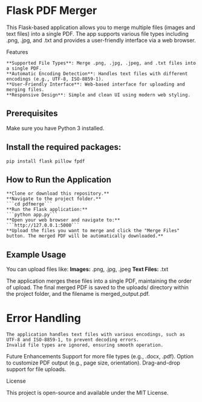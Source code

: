 # Flask PDF Merger

This Flask-based application allows you to merge multiple files (images and text files) into a single PDF. The app supports various file types including .png, .jpg, and .txt and provides a user-friendly interface via a web browser.

Features

    **Supported File Types**: Merge .png, .jpg, .jpeg, and .txt files into a single PDF.
    **Automatic Encoding Detection**: Handles text files with different encodings (e.g., UTF-8, ISO-8859-1).
    **User-Friendly Interface**: Web-based interface for uploading and merging files.
    **Responsive Design**: Simple and clean UI using modern web styling.

## Prerequisites

Make sure you have Python 3 installed.

## Install the required packages:
  ```pip install flask pillow fpdf```

## How to Run the Application
    **Clone or download this repository.**
    **Navigate to the project folder.**
    ```cd pdfmerge```
    **Run the Flask application:**
    ```python app.py```
    **Open your web browser and navigate to:**
    ```http://127.0.0.1:5000```
    **Upload the files you want to merge and click the "Merge Files" button. The merged PDF will be automatically downloaded.**

## Example Usage

You can upload files like:
    **Images:** .png, .jpg, .jpeg
    **Text Files:** .txt

The application merges these files into a single PDF, maintaining the order of upload.
The final merged PDF is saved to the uploads/ directory within the project folder, and the filename is merged_output.pdf.

# Error Handling
    The application handles text files with various encodings, such as UTF-8 and ISO-8859-1, to prevent decoding errors.
    Invalid file types are ignored, ensuring smooth operation.

Future Enhancements
    Support for more file types (e.g., .docx, .pdf).
    Option to customize PDF output (e.g., page size, orientation).
    Drag-and-drop support for file uploads.

License

This project is open-source and available under the MIT License.
